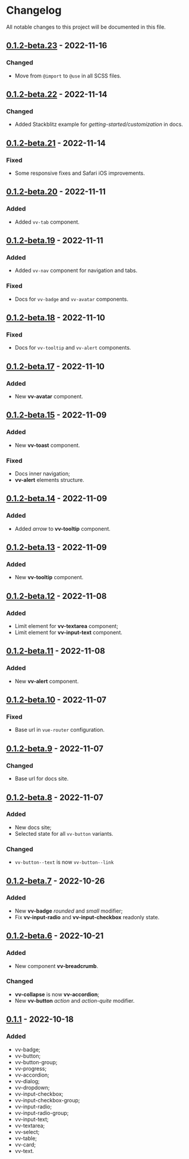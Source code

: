 # Changelog

All notable changes to this project will be documented in this file.

## [0.1.2-beta.23] - 2022-11-16

### Changed

-  Move from `@import` to `@use` in all SCSS files.

## [0.1.2-beta.22] - 2022-11-14

### Changed

-  Added Stackblitz example for *getting-started/customization* in docs.

## [0.1.2-beta.21] - 2022-11-14

### Fixed

-  Some responsive fixes and Safari iOS improvements.

## [0.1.2-beta.20] - 2022-11-11

### Added

-   Added `vv-tab` component.

## [0.1.2-beta.19] - 2022-11-11

### Added

-   Added `vv-nav` component for navigation and tabs.

### Fixed

-   Docs for `vv-badge` and `vv-avatar` components.

## [0.1.2-beta.18] - 2022-11-10

### Fixed

-   Docs for `vv-tooltip` and `vv-alert` components.

## [0.1.2-beta.17] - 2022-11-10

### Added

-   New **vv-avatar** component.

## [0.1.2-beta.15] - 2022-11-09

### Added

-   New **vv-toast** component.

### Fixed

-   Docs inner navigation;
-   **vv-alert** elements structure.

## [0.1.2-beta.14] - 2022-11-09

### Added

-   Added _arrow_ to **vv-tooltip** component.

## [0.1.2-beta.13] - 2022-11-09

### Added

-   New **vv-tooltip** component.

## [0.1.2-beta.12] - 2022-11-08

### Added

-   Limit element for **vv-textarea** component;
-   Limit element for **vv-input-text** component.

## [0.1.2-beta.11] - 2022-11-08

### Added

-   New **vv-alert** component.

## [0.1.2-beta.10] - 2022-11-07

### Fixed

-   Base url in `vue-router` configuration.

## [0.1.2-beta.9] - 2022-11-07

### Changed

-   Base url for docs site.

## [0.1.2-beta.8] - 2022-11-07

### Added

-   New docs site;
-   Selected state for all `vv-button` variants.

### Changed

-   `vv-button--text` is now `vv-button--link`

## [0.1.2-beta.7] - 2022-10-26

### Added

-   New **vv-badge** _rounded_ and _small_ modifier;
-   Fix **vv-input-radio** and **vv-input-checkbox** readonly state.

## [0.1.2-beta.6] - 2022-10-21

### Added

-   New component **vv-breadcrumb**.

### Changed

-   **vv-collapse** is now **vv-accordion**;
-   New **vv-button** _action_ and _action-quite_ modifier.

## [0.1.1] - 2022-10-18

### Added

-   vv-badge;
-   vv-button;
-   vv-button-group;
-   vv-progress;
-   vv-accordion;
-   vv-dialog;
-   vv-dropdown;
-   vv-input-checkbox;
-   vv-input-checkbox-group;
-   vv-input-radio;
-   vv-input-radio-group;
-   vv-input-text;
-   vv-textarea;
-   vv-select;
-   vv-table;
-   vv-card;
-   vv-text.

[0.1.2-beta.23]: https://github.com/volverjs/style/compare/v0.1.2-beta.22...v0.1.2-beta.23
[0.1.2-beta.22]: https://github.com/volverjs/style/compare/v0.1.2-beta.21...v0.1.2-beta.22
[0.1.2-beta.21]: https://github.com/volverjs/style/compare/v0.1.2-beta.20...v0.1.2-beta.21
[0.1.2-beta.20]: https://github.com/volverjs/style/compare/v0.1.2-beta.19...v0.1.2-beta.20
[0.1.2-beta.19]: https://github.com/volverjs/style/compare/v0.1.2-beta.18...v0.1.2-beta.19
[0.1.2-beta.18]: https://github.com/volverjs/style/compare/v0.1.2-beta.17...v0.1.2-beta.18
[0.1.2-beta.17]: https://github.com/volverjs/style/compare/v0.1.2-beta.16...v0.1.2-beta.17
[0.1.2-beta.16]: https://github.com/volverjs/style/compare/v0.1.2-beta.15...v0.1.2-beta.16
[0.1.2-beta.15]: https://github.com/volverjs/style/compare/v0.1.2-beta.14...v0.1.2-beta.15
[0.1.2-beta.14]: https://github.com/volverjs/style/compare/v0.1.2-beta.13...v0.1.2-beta.14
[0.1.2-beta.13]: https://github.com/volverjs/style/compare/v0.1.2-beta.12...v0.1.2-beta.13
[0.1.2-beta.12]: https://github.com/volverjs/style/compare/v0.1.2-beta.11...v0.1.2-beta.12
[0.1.2-beta.11]: https://github.com/volverjs/style/compare/v0.1.2-beta.10...v0.1.2-beta.11
[0.1.2-beta.10]: https://github.com/volverjs/style/compare/v0.1.2-beta.9...v0.1.2-beta.10
[0.1.2-beta.9]: https://github.com/volverjs/style/compare/v0.1.2-beta.8...v0.1.2-beta.9
[0.1.2-beta.8]: https://github.com/volverjs/style/compare/v0.1.2-beta.7...v0.1.2-beta.8
[0.1.2-beta.7]: https://github.com/volverjs/style/compare/v0.1.2-beta.6...v0.1.2-beta.7
[0.1.2-beta.6]: https://github.com/volverjs/style/compare/v0.1.2-beta.5...v0.1.2-beta.6
[0.1.1]: https://github.com/volverjs/style/compare/v0.1.0...v0.1.1
